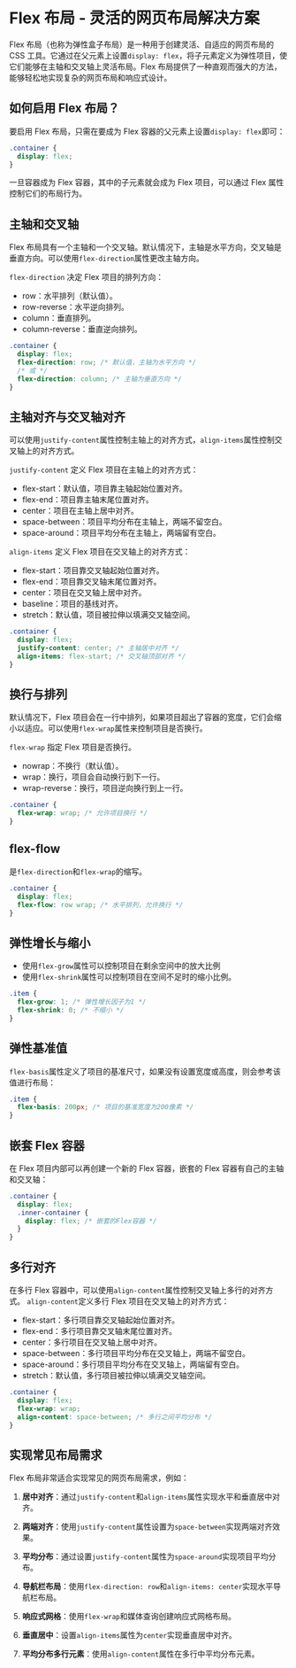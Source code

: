 # Flex 布局 - 灵活的网页布局解决方案

Flex 布局（也称为弹性盒子布局）是一种用于创建灵活、自适应的网页布局的 CSS 工具。它通过在父元素上设置`display: flex`，将子元素定义为弹性项目，使它们能够在主轴和交叉轴上灵活布局。Flex 布局提供了一种直观而强大的方法，能够轻松地实现复杂的网页布局和响应式设计。

## 如何启用 Flex 布局？

要启用 Flex 布局，只需在要成为 Flex 容器的父元素上设置`display: flex`即可：

```css
.container {
  display: flex;
}
```

一旦容器成为 Flex 容器，其中的子元素就会成为 Flex 项目，可以通过 Flex 属性控制它们的布局行为。

## 主轴和交叉轴

Flex 布局具有一个主轴和一个交叉轴。默认情况下，主轴是水平方向，交叉轴是垂直方向。可以使用`flex-direction`属性更改主轴方向。

`flex-direction` 决定 Flex 项目的排列方向：

- row：水平排列（默认值）。
- row-reverse：水平逆向排列。
- column：垂直排列。
- column-reverse：垂直逆向排列。

```css
.container {
  display: flex;
  flex-direction: row; /* 默认值，主轴为水平方向 */
  /* 或 */
  flex-direction: column; /* 主轴为垂直方向 */
}
```

## 主轴对齐与交叉轴对齐

可以使用`justify-content`属性控制主轴上的对齐方式，`align-items`属性控制交叉轴上的对齐方式。

`justify-content` 定义 Flex 项目在主轴上的对齐方式：

- flex-start：默认值，项目靠主轴起始位置对齐。
- flex-end：项目靠主轴末尾位置对齐。
- center：项目在主轴上居中对齐。
- space-between：项目平均分布在主轴上，两端不留空白。
- space-around：项目平均分布在主轴上，两端留有空白。

`align-items` 定义 Flex 项目在交叉轴上的对齐方式：

- flex-start：项目靠交叉轴起始位置对齐。
- flex-end：项目靠交叉轴末尾位置对齐。
- center：项目在交叉轴上居中对齐。
- baseline：项目的基线对齐。
- stretch：默认值，项目被拉伸以填满交叉轴空间。

```css
.container {
  display: flex;
  justify-content: center; /* 主轴居中对齐 */
  align-items: flex-start; /* 交叉轴顶部对齐 */
}
```

## 换行与排列

默认情况下，Flex 项目会在一行中排列，如果项目超出了容器的宽度，它们会缩小以适应。可以使用`flex-wrap`属性来控制项目是否换行。

`flex-wrap` 指定 Flex 项目是否换行。

- nowrap：不换行（默认值）。
- wrap：换行，项目会自动换行到下一行。
- wrap-reverse：换行，项目逆向换行到上一行。

```css
.container {
  flex-wrap: wrap; /* 允许项目换行 */
}
```

## flex-flow

是`flex-direction`和`flex-wrap`的缩写。

```css
.container {
  display: flex;
  flex-flow: row wrap; /* 水平排列，允许换行 */
}
```

## 弹性增长与缩小

- 使用`flex-grow`属性可以控制项目在剩余空间中的放大比例
- 使用`flex-shrink`属性可以控制项目在空间不足时的缩小比例。

```css
.item {
  flex-grow: 1; /* 弹性增长因子为1 */
  flex-shrink: 0; /* 不缩小 */
}
```

## 弹性基准值

`flex-basis`属性定义了项目的基准尺寸，如果没有设置宽度或高度，则会参考该值进行布局：

```css
.item {
  flex-basis: 200px; /* 项目的基准宽度为200像素 */
}
```

## 嵌套 Flex 容器

在 Flex 项目内部可以再创建一个新的 Flex 容器，嵌套的 Flex 容器有自己的主轴和交叉轴：

```scss
.container {
  display: flex;
  .inner-container {
    display: flex; /* 嵌套的Flex容器 */
  }
}
```

## 多行对齐

在多行 Flex 容器中，可以使用`align-content`属性控制交叉轴上多行的对齐方式。
`align-content`定义多行 Flex 项目在交叉轴上的对齐方式：

- flex-start：多行项目靠交叉轴起始位置对齐。
- flex-end：多行项目靠交叉轴末尾位置对齐。
- center：多行项目在交叉轴上居中对齐。
- space-between：多行项目平均分布在交叉轴上，两端不留空白。
- space-around：多行项目平均分布在交叉轴上，两端留有空白。
- stretch：默认值，多行项目被拉伸以填满交叉轴空间。

```css
.container {
  display: flex;
  flex-wrap: wrap;
  align-content: space-between; /* 多行之间平均分布 */
}
```

## 实现常见布局需求

Flex 布局非常适合实现常见的网页布局需求，例如：

1. **居中对齐**：通过`justify-content`和`align-items`属性实现水平和垂直居中对齐。

2. **两端对齐**：使用`justify-content`属性设置为`space-between`实现两端对齐效果。

3. **平均分布**：通过设置`justify-content`属性为`space-around`实现项目平均分布。

4. **导航栏布局**：使用`flex-direction: row`和`align-items: center`实现水平导航栏布局。

5. **响应式网格**：使用`flex-wrap`和媒体查询创建响应式网格布局。

6. **垂直居中**：设置`align-items`属性为`center`实现垂直居中对齐。

7. **平均分布多行元素**：使用`align-content`属性在多行中平均分布元素。
